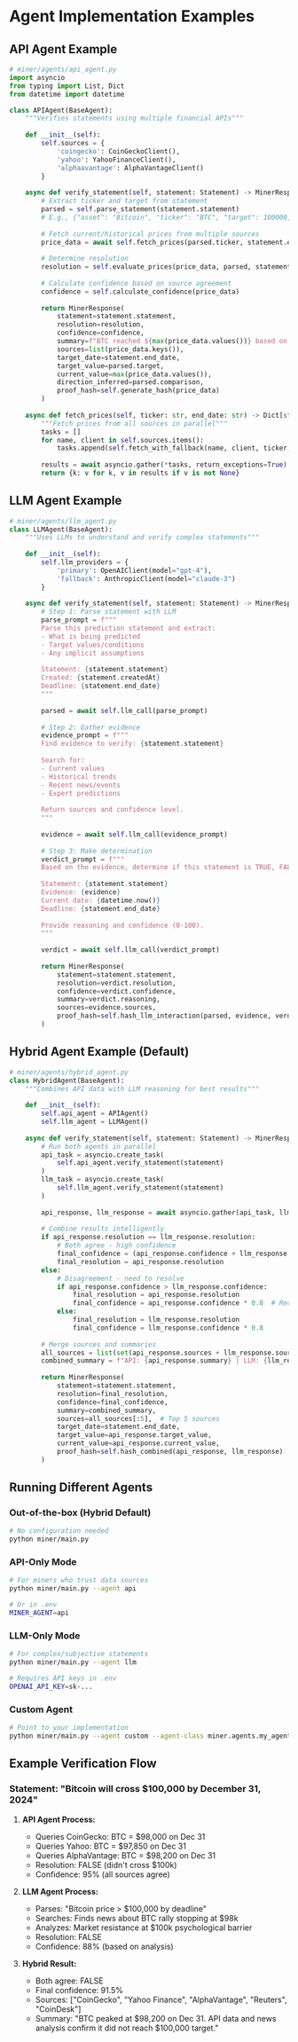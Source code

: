 # Agent Implementation Examples

## API Agent Example

```python
# miner/agents/api_agent.py
import asyncio
from typing import List, Dict
from datetime import datetime

class APIAgent(BaseAgent):
    """Verifies statements using multiple financial APIs"""
    
    def __init__(self):
        self.sources = {
            'coingecko': CoinGeckoClient(),
            'yahoo': YahooFinanceClient(),
            'alphaavantage': AlphaVantageClient()
        }
        
    async def verify_statement(self, statement: Statement) -> MinerResponse:
        # Extract ticker and target from statement
        parsed = self.parse_statement(statement.statement)
        # E.g., {"asset": "Bitcoin", "ticker": "BTC", "target": 100000, "comparison": ">"}
        
        # Fetch current/historical prices from multiple sources
        price_data = await self.fetch_prices(parsed.ticker, statement.end_date)
        
        # Determine resolution
        resolution = self.evaluate_prices(price_data, parsed, statement.end_date)
        
        # Calculate confidence based on source agreement
        confidence = self.calculate_confidence(price_data)
        
        return MinerResponse(
            statement=statement.statement,
            resolution=resolution,
            confidence=confidence,
            summary=f"BTC reached ${max(price_data.values())} based on {len(price_data)} sources",
            sources=list(price_data.keys()),
            target_date=statement.end_date,
            target_value=parsed.target,
            current_value=max(price_data.values()),
            direction_inferred=parsed.comparison,
            proof_hash=self.generate_hash(price_data)
        )
    
    async def fetch_prices(self, ticker: str, end_date: str) -> Dict[str, float]:
        """Fetch prices from all sources in parallel"""
        tasks = []
        for name, client in self.sources.items():
            tasks.append(self.fetch_with_fallback(name, client, ticker, end_date))
        
        results = await asyncio.gather(*tasks, return_exceptions=True)
        return {k: v for k, v in results if v is not None}
```

## LLM Agent Example

```python
# miner/agents/llm_agent.py
class LLMAgent(BaseAgent):
    """Uses LLMs to understand and verify complex statements"""
    
    def __init__(self):
        self.llm_providers = {
            'primary': OpenAIClient(model="gpt-4"),
            'fallback': AnthropicClient(model="claude-3")
        }
        
    async def verify_statement(self, statement: Statement) -> MinerResponse:
        # Step 1: Parse statement with LLM
        parse_prompt = f"""
        Parse this prediction statement and extract:
        - What is being predicted
        - Target values/conditions
        - Any implicit assumptions
        
        Statement: {statement.statement}
        Created: {statement.createdAt}
        Deadline: {statement.end_date}
        """
        
        parsed = await self.llm_call(parse_prompt)
        
        # Step 2: Gather evidence
        evidence_prompt = f"""
        Find evidence to verify: {statement.statement}
        
        Search for:
        - Current values
        - Historical trends
        - Recent news/events
        - Expert predictions
        
        Return sources and confidence level.
        """
        
        evidence = await self.llm_call(evidence_prompt)
        
        # Step 3: Make determination
        verdict_prompt = f"""
        Based on the evidence, determine if this statement is TRUE, FALSE, or PENDING:
        
        Statement: {statement.statement}
        Evidence: {evidence}
        Current date: {datetime.now()}
        Deadline: {statement.end_date}
        
        Provide reasoning and confidence (0-100).
        """
        
        verdict = await self.llm_call(verdict_prompt)
        
        return MinerResponse(
            statement=statement.statement,
            resolution=verdict.resolution,
            confidence=verdict.confidence,
            summary=verdict.reasoning,
            sources=evidence.sources,
            proof_hash=self.hash_llm_interaction(parsed, evidence, verdict)
        )
```

## Hybrid Agent Example (Default)

```python
# miner/agents/hybrid_agent.py
class HybridAgent(BaseAgent):
    """Combines API data with LLM reasoning for best results"""
    
    def __init__(self):
        self.api_agent = APIAgent()
        self.llm_agent = LLMAgent()
        
    async def verify_statement(self, statement: Statement) -> MinerResponse:
        # Run both agents in parallel
        api_task = asyncio.create_task(
            self.api_agent.verify_statement(statement)
        )
        llm_task = asyncio.create_task(
            self.llm_agent.verify_statement(statement)
        )
        
        api_response, llm_response = await asyncio.gather(api_task, llm_task)
        
        # Combine results intelligently
        if api_response.resolution == llm_response.resolution:
            # Both agree - high confidence
            final_confidence = (api_response.confidence + llm_response.confidence) / 2
            final_resolution = api_response.resolution
        else:
            # Disagreement - need to resolve
            if api_response.confidence > llm_response.confidence:
                final_resolution = api_response.resolution
                final_confidence = api_response.confidence * 0.8  # Reduce due to disagreement
            else:
                final_resolution = llm_response.resolution
                final_confidence = llm_response.confidence * 0.8
        
        # Merge sources and summaries
        all_sources = list(set(api_response.sources + llm_response.sources))
        combined_summary = f"API: {api_response.summary} | LLM: {llm_response.summary}"
        
        return MinerResponse(
            statement=statement.statement,
            resolution=final_resolution,
            confidence=final_confidence,
            summary=combined_summary,
            sources=all_sources[:5],  # Top 5 sources
            target_date=statement.end_date,
            target_value=api_response.target_value,
            current_value=api_response.current_value,
            proof_hash=self.hash_combined(api_response, llm_response)
        )
```

## Running Different Agents

### Out-of-the-box (Hybrid Default)
```bash
# No configuration needed
python miner/main.py
```

### API-Only Mode
```bash
# For miners who trust data sources
python miner/main.py --agent api

# Or in .env
MINER_AGENT=api
```

### LLM-Only Mode
```bash
# For complex/subjective statements
python miner/main.py --agent llm

# Requires API keys in .env
OPENAI_API_KEY=sk-...
```

### Custom Agent
```bash
# Point to your implementation
python miner/main.py --agent custom --agent-class miner.agents.my_agent.MyAgent
```

## Example Verification Flow

### Statement: "Bitcoin will cross $100,000 by December 31, 2024"

1. **API Agent Process:**
   - Queries CoinGecko: BTC = $98,000 on Dec 31
   - Queries Yahoo: BTC = $97,850 on Dec 31
   - Queries AlphaVantage: BTC = $98,200 on Dec 31
   - Resolution: FALSE (didn't cross $100k)
   - Confidence: 95% (all sources agree)

2. **LLM Agent Process:**
   - Parses: "Bitcoin price > $100,000 by deadline"
   - Searches: Finds news about BTC rally stopping at $98k
   - Analyzes: Market resistance at $100k psychological barrier
   - Resolution: FALSE
   - Confidence: 88% (based on analysis)

3. **Hybrid Result:**
   - Both agree: FALSE
   - Final confidence: 91.5%
   - Sources: ["CoinGecko", "Yahoo Finance", "AlphaVantage", "Reuters", "CoinDesk"]
   - Summary: "BTC peaked at $98,200 on Dec 31. API data and news analysis confirm it did not reach $100,000 target."